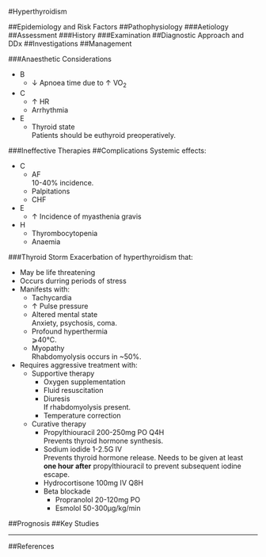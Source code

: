 #Hyperthyroidism



##Epidemiology and Risk Factors
##Pathophysiology
###Aetiology
##Assessment
###History
###Examination
##Diagnostic Approach and DDx
##Investigations
##Management


###Anaesthetic Considerations
* B
	* ↓ Apnoea time due to ↑ VO<sub>2</sub>
* C
	* ↑ HR
	* Arrhythmia
* E
	* Thyroid state  
	Patients should be euthyroid preoperatively.


###Ineffective Therapies
##Complications
Systemic effects:
* C
	* AF  
	10-40% incidence.
	* Palpitations
	* CHF
* E
	* ↑ Incidence of myasthenia gravis
* H
	* Thyrombocytopenia
	* Anaemia

###Thyroid Storm
Exacerbation of hyperthyroidism that:
* May be life threatening
* Occurs durring periods of stress
* Manifests with:
	* Tachycardia
	* ↑ Pulse pressure
	* Altered mental state  
	Anxiety, psychosis, coma.
	* Profound hyperthermia  
	⩾40°C.
	* Myopathy  
	Rhabdomyolysis occurs in ~50%.
* Requires aggressive treatment with:
	* Supportive therapy
		* Oxygen supplementation
		* Fluid resuscitation
		* Diuresis  
		If rhabdomyolysis present.
		* Temperature correction
	* Curative therapy
		* Propylthiouracil 200-250mg PO Q4H  
		Prevents thyroid hormone synthesis.
		* Sodium iodide 1-2.5G IV  
		Prevents thyroid hormone release. Needs to be given at least **one hour after** propylthiouracil to prevent subsequent iodine escape.
		* Hydrocortisone 100mg IV Q8H
		* Beta blockade
			* Propranolol 20-120mg PO
			* Esmolol 50-300μg/kg/min

##Prognosis
##Key Studies

---
##References
